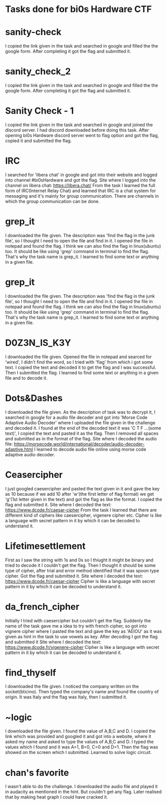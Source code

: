 # Tasks done for bi0s Hardware CTF

# sanity-check
I copied the link given in the task and searched in google and filled the the google form. After completing it got the flag and submitted it.

# sanity_check_2
I copied the link given in the task and searched in google and filled the the google form. After completing it got the flag and submitted it.

# Sanity Check - 1
I copied the link given in the task and searched in google and joined the discord server. I had discord downloaded before doing this task. After opening bi0s Hardware discord server went to flag option and got the flag, copied it and submitted the flag.

# IRC
I searched for 'libera chat' in google and got into their website and logged into channel #bi0sHardware and got the flag.
Site where I logged into the channel on libera chat: https://libera.chat/
From the task I learned the full form of IRC(Internet Relay Chat) and learned that IRC is a chat system for messaging and it's mainly for group communication. There are channels in which the group communication can be done.

# grep_it
I downloaded the file given. The description was 'find the flag in the junk file', so I thought I need to open the file and find in it. I opened the file in notepad and found the flag.
I think we can also find the flag in linux(ubuntu) too. It should be like using 'grep' command in terminal to find the flag. That's why the task name is grep_it.
I learned to find some text or anything in a given file.

# grep_it
I downloaded the file given. The description was 'find the flag in the junk file', so I thought I need to open the file and find in it. I opened the file in notepad and found the flag.
I think we can also find the flag in linux(ubuntu) too. It should be like using 'grep' command in terminal to find the flag. That's why the task name is grep_it.
I learned to find some text or anything in a given file.

# D0Z3N_IS_K3Y
I downloaded the file given. Opened the file in notepad and searced for 'wired', I didn't find the word, so I tried with 'flag' from which i got some text. I copied the text and decoded it to get the flag and I was successful. Then I submitted the flag.
I learned to find some text or anything in a given file and to decode it.

# Dots&Dashes
I downloaded the file given. As the description of task was to decrypt it, I searched in google for a audio file decoder and got into 'Morse Code Adaptive Audio Decoder' where I uploaded the file given in the challenge and decoded it. I found at the end of the decoded text it was 'C T F ...(some text)', I copied the text and pasted it as the flag. Then I removed all spaces and submitted as in the format of the flag.
Site where I decoded the audio file: https://morsecode.world/international/decoder/audio-decoder-adaptive.html
I learned to decode audio file online using morse code adaptive audio decoder.

# Ceasercipher
I just googled caesercipher and pasted the text given in it and gave the key as 10 because if we add 10 after 'w'(the first letter of flag format) we get 'g'(1st letter given in the text) and got the flag as like the format. I copied the flag and submitted it.
Site where I decoded the text: https://www.dcode.fr/caesar-cipher
From the task I learned that there are different kind of ciphers like caesercipher, vigenere cipher etc.
Cipher is like a language with secret pattern in it by which it can be decoded to understand it.

# Lifetimesettlement
First as I saw the string with 1s and 0s so I thiught it might be binary and tried to decode it I couldn't get the flag. Then I thought it should be some type of cipher, after trial and error method identified that it was spoon type cipher. Got the flag and submitted it.
Site where I decoded the text: https://www.dcode.fr/caesar-cipher
Cipher is like a language with secret pattern in it by which it can be decoded to understand it.

# da_french_cipher
Initially I tried with caesercipher but couldn't get the flag. Suddenly the name of the task gave me a idea to try with french cipher, so got into vignere cipher where I pasted the text and gave the key as 'AEIOU' as it was given as hint in the task to use vowels as key. After decoding I got the flag and submitted it
Site where I decoded the text: https://www.dcode.fr/vigenere-cipher
Cipher is like a language with secret pattern in it by which it can be decoded to understand it.

# find_thyself
I downloaded the file given. I noticed the company written on the socket(bticino). Then typed the company's name and found the country of origin. It was Italy and the flag was Italy, then I submitted it.

# ~logic
I downloaded the file given. I found the value of A,B,C and D. I copied the link which was provided and googled it and got into a website, where it asked my name and asked to type the values of A,B,C and D. I typed the values which I found and it was A=1, B=0, C=0 and D=1. Then the flag was showed on the screen which I submitted.
Learned to solve logic circuit.

# chan's favorite
I wasn't able to do the challenge. I downloaded the audio file and played it in audacity as mentioned in the hint. But couldn't get any flag. Later realised that by making heat graph I could have cracked it.
